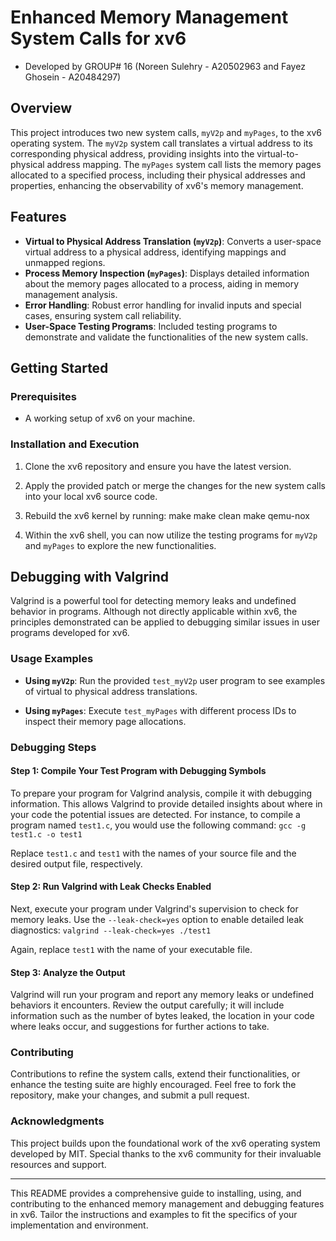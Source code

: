 # Enhanced Memory Management System Calls for xv6
- Developed by GROUP# 16 (Noreen Sulehry - A20502963 and Fayez Ghosein - A20484297) 

## Overview
This project introduces two new system calls, `myV2p` and `myPages`, to the xv6 operating system. The `myV2p` system call translates a virtual address to its corresponding physical address, providing insights into the virtual-to-physical address mapping. The `myPages` system call lists the memory pages allocated to a specified process, including their physical addresses and properties, enhancing the observability of xv6's memory management.

## Features
- **Virtual to Physical Address Translation (`myV2p`)**: Converts a user-space virtual address to a physical address, identifying mappings and unmapped regions.
- **Process Memory Inspection (`myPages`)**: Displays detailed information about the memory pages allocated to a process, aiding in memory management analysis.
- **Error Handling**: Robust error handling for invalid inputs and special cases, ensuring system call reliability.
- **User-Space Testing Programs**: Included testing programs to demonstrate and validate the functionalities of the new system calls.

## Getting Started

### Prerequisites
- A working setup of xv6 on your machine.

### Installation and Execution
1. Clone the xv6 repository and ensure you have the latest version.
2. Apply the provided patch or merge the changes for the new system calls into your local xv6 source code.
3. Rebuild the xv6 kernel by running:
   make
   make clean
   make qemu-nox

4. Within the xv6 shell, you can now utilize the testing programs for `myV2p` and `myPages` to explore the new functionalities.

## Debugging with Valgrind
Valgrind is a powerful tool for detecting memory leaks and undefined behavior in programs. Although not directly applicable within xv6, the principles demonstrated can be applied to debugging similar issues in user programs developed for xv6.

### Usage Examples
- **Using `myV2p`**:
Run the provided `test_myV2p` user program to see examples of virtual to physical address translations.

- **Using `myPages`**:
Execute `test_myPages` with different process IDs to inspect their memory page allocations.

### Debugging Steps
#### Step 1: Compile Your Test Program with Debugging Symbols
To prepare your program for Valgrind analysis, compile it with debugging information. This allows Valgrind to provide detailed insights about where in your code the potential issues are detected. For instance, to compile a program named `test1.c`, you would use the following command: ```gcc -g test1.c -o test1```

Replace `test1.c` and `test1` with the names of your source file and the desired output file, respectively.

#### Step 2: Run Valgrind with Leak Checks Enabled
Next, execute your program under Valgrind's supervision to check for memory leaks. Use the `--leak-check=yes` option to enable detailed leak diagnostics: ```valgrind --leak-check=yes ./test1```

Again, replace `test1` with the name of your executable file.

#### Step 3: Analyze the Output
Valgrind will run your program and report any memory leaks or undefined behaviors it encounters. Review the output carefully; it will include information such as the number of bytes leaked, the location in your code where leaks occur, and suggestions for further actions to take.

### Contributing
Contributions to refine the system calls, extend their functionalities, or enhance the testing suite are highly encouraged. Feel free to fork the repository, make your changes, and submit a pull request.

### Acknowledgments
This project builds upon the foundational work of the xv6 operating system developed by MIT. Special thanks to the xv6 community for their invaluable resources and support.

---

This README provides a comprehensive guide to installing, using, and contributing to the enhanced memory management and debugging features in xv6. Tailor the instructions and examples to fit the specifics of your implementation and environment.
